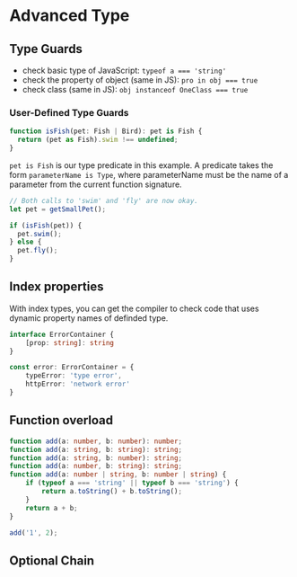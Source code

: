 # Advanced Type

## Type Guards

* check basic type of JavaScript: `typeof a === 'string'`
* check the property of object (same in JS): `pro in obj === true`
* check class (same in JS): `obj instanceof OneClass === true`

### User-Defined Type Guards

```typescript
function isFish(pet: Fish | Bird): pet is Fish {
  return (pet as Fish).swim !== undefined;
}
```

`pet is Fish` is our type predicate in this example. A predicate takes the form `parameterName is Type`, where parameterName must be the name of a parameter from the current function signature.

```typescript
// Both calls to 'swim' and 'fly' are now okay.
let pet = getSmallPet();

if (isFish(pet)) {
  pet.swim();
} else {
  pet.fly();
}
```

## Index properties

With index types, you can get the compiler to check code that uses dynamic property names of definded type.

```typescript
interface ErrorContainer {
    [prop: string]: string
}

const error: ErrorContainer = {
    typeError: 'type error',
    httpError: 'network error'
}
```

## Function overload

```typescript
function add(a: number, b: number): number;
function add(a: string, b: string): string;
function add(a: string, b: number): string;
function add(a: number, b: string): string;
function add(a: number | string, b: number | string) {
    if (typeof a === 'string' || typeof b === 'string') {
        return a.toString() + b.toString();
    }
    return a + b;
}

add('1', 2);
```

## Optional Chain
